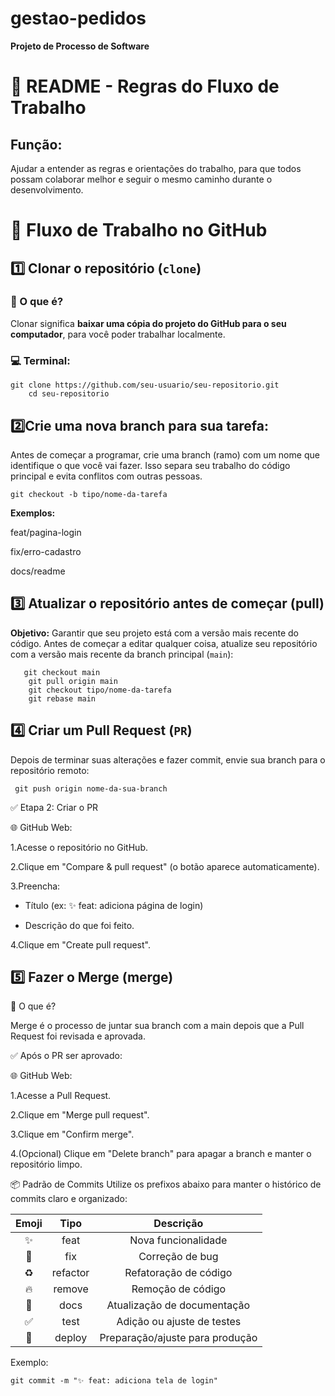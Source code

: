 # gestao-pedidos
**Projeto de Processo de Software**
# 📘 README - Regras do Fluxo de Trabalho

## Função:
Ajudar a entender as regras e orientações do trabalho, para que todos possam colaborar melhor e seguir o mesmo caminho durante o desenvolvimento.

# 🔄 Fluxo de Trabalho no GitHub
## 1️⃣ Clonar o repositório (`clone`)

### 🔹 O que é?

Clonar significa **baixar uma cópia do projeto do GitHub para o seu computador**, para você poder trabalhar localmente.

### 💻 Terminal:

   ```
 git clone https://github.com/seu-usuario/seu-repositorio.git
       cd seu-repositorio
  ```

## 2️⃣**Crie uma nova branch para sua tarefa:**
Antes de começar a programar, crie uma branch (ramo) com um nome que identifique o que você vai fazer. Isso separa seu trabalho do código principal e evita conflitos com outras pessoas.

```
git checkout -b tipo/nome-da-tarefa
```

 **Exemplos:**

feat/pagina-login

fix/erro-cadastro

docs/readme

## 3️⃣ **Atualizar o repositório antes de começar (pull)**
 **Objetivo:** Garantir que seu projeto está com a versão mais recente do código.
   Antes de começar a editar qualquer coisa, atualize seu repositório com a versão mais recente da branch principal (`main`):
```
   git checkout main
    git pull origin main
    git checkout tipo/nome-da-tarefa
    git rebase main
```

## 4️⃣ **Criar um Pull Request (`PR`)**
Depois de terminar suas alterações e fazer commit, envie sua branch para o repositório remoto:

```
 git push origin nome-da-sua-branch
```
✅ Etapa 2: Criar o PR

🌐 GitHub Web:

1.Acesse o repositório no GitHub.

2.Clique em "Compare & pull request" (o botão aparece automaticamente).

3.Preencha:

* Título (ex: ✨ feat: adiciona página de login)

* Descrição do que foi feito.

4.Clique em "Create pull request".

## 5️⃣ **Fazer o Merge (merge)**

🔹 O que é?

Merge é o processo de juntar sua branch com a main depois que a Pull Request foi revisada e aprovada.

✅ Após o PR ser aprovado:

🌐 GitHub Web:

1.Acesse a Pull Request.

2.Clique em "Merge pull request".

3.Clique em "Confirm merge".

4.(Opcional) Clique em "Delete branch" para apagar a branch e manter o repositório limpo.

📦 Padrão de Commits
Utilize os prefixos abaixo para manter o histórico de commits claro e organizado:

Emoji| Tipo|Descrição
:----:|:-----:|:----:
✨| feat|Nova funcionalidade
🐛| fix|Correção de bug
♻️|refactor|Refatoração de código
🔥|remove|Remoção de código
📝|docs|Atualização de documentação
✅|test|Adição ou ajuste de testes
🚀|deploy|Preparação/ajuste para produção

Exemplo:
   ```
git commit -m "✨ feat: adiciona tela de login"
 ```












